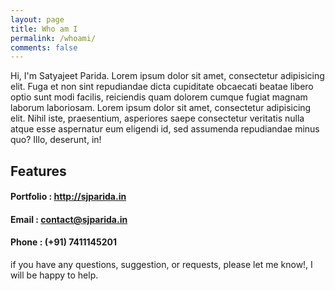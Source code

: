 ```yaml
---
layout: page
title: Who am I
permalink: /whoami/
comments: false
---
```


Hi, I'm Satyajeet Parida.
Lorem ipsum dolor sit amet, consectetur adipisicing elit. Fuga et non sint repudiandae dicta cupiditate obcaecati beatae libero optio sunt modi facilis, reiciendis quam dolorem cumque fugiat magnam laborum laboriosam. Lorem ipsum dolor sit amet, consectetur adipisicing elit. Nihil iste, praesentium, asperiores saepe consectetur veritatis nulla atque esse aspernatur eum eligendi id, sed assumenda repudiandae minus quo? Illo, deserunt, in!

## Features

#### <i class="fa fa-globe"></i> Portfolio : http://sjparida.in

#### <i class="fa fa-envelope-o"></i> Email : contact@sjparida.in

#### <i class="fa fa-phone"></i> Phone : (+91) 7411145201

if you have any questions, suggestion, or requests, please let me know!, I will be happy to help.